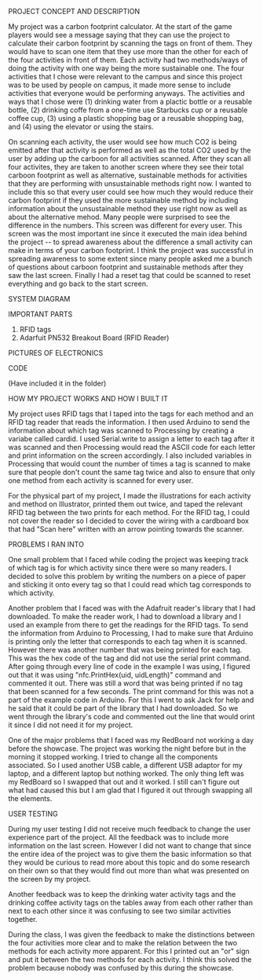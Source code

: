 PROJECT CONCEPT AND DESCRIPTION

My project was a carbon footprint calculator. At the start of the game players would see a message saying that they can use the project to calculate their carbon footprint by scanning the tags on front of them. They would have to scan one item that they use more than the other for each of the four activities in front of them. Each activity had two methods/ways of doing the activity with one way being the more sustainable one. The four activities that I chose were relevant to the campus and since this project was to be used by people on campus, it made more sense to include activities that everyone would be performing anyways. The activities and ways that I chose were (1) drinking water from a plactic bottle or a reusable bottle, (2) drinking coffe from a one-time use Starbucks cup or a reusable coffee cup, (3) using a plastic shopping bag or a reusable shopping bag, and (4) using the elevator or using the stairs. 

On scanning each activity, the user would see how much CO2 is being emitted after that activity is performed as well as the total CO2 used by the user by adding up the carboon for all activities scanned. After they scan all four activites, they are taken to another screen where they see their total carboon footprint as well as alternative, sustainable methods for activities that they are performing with unsustainable methods right now. I wanted to include this so that every user could see how much they would reduce their carbon footprint if they used the more sustainable method by including information about the unsustainable method they use right now as well as about the alternative mehod. Many people were surprised to see the difference in the numbers. This screen was different for every user. This screen was the most important ine since it executed the main idea behind the project -- to spread awareness about the difference a small activity can make in terms of your carbon footprint. I think the project was successful in spreading awareness to some extent since many people asked me a bunch of questions about carboon footprint and sustainable methods after they saw the last screen. Finally I had a reset tag that could be scanned to reset everything and go back to the start screen.

SYSTEM DIAGRAM


IMPORTANT PARTS
1. RFID tags
2. Adarfuit PN532 Breakout Board (RFID Reader)

PICTURES OF ELECTRONICS



CODE

(Have included it in the folder)

HOW MY PROJECT WORKS AND HOW I BUILT IT

My project uses RFID tags that I taped into the tags for each method and an RFID tag reader that reads the information. I then used Arduino to send the information about which tag was scanned to Processing by creating a variabe called cardid. I used Serial.write to assign a letter to each tag after it was scanned and then Processing would read the ASCII code for each letter and print information on the screen accordingly. I also included variables in Processing that would count the number of times a tag is scanned to make sure that people don't count the same tag twice and also to ensure that only one method from each activity is scanned for every user.

For the physical part of my project, I made the illustrations for each activity and method on Illustrator, printed them out twice, and taped the relevant RFID tag between the two prints for each method. For the RFID tag, I could not cover the reader so I decided to cover the wiring with a cardboard box that had "Scan here" written with an arrow pointing towards the scanner.

PROBLEMS I RAN INTO

One small problem that I faced while coding the project was keeping track of which tag is for which activity since there were so many readers. I decided to solve this problem by writing the numbers on a piece of paper and sticking it onto every tag so that I could read which tag corresponds to which activity.

Another problem that I faced was with the Adafruit reader's library that I had downloaded. To make the reader work, I had to download a library and I used an example from there to get the readings for the RFID tags. To send the information from Arduino to Processing, I had to make sure that Arduino is printing only the letter that corresponds to each tag when it is scanned. However there was another number that was being printed for each tag. This was the hex code of the tag and did not use the serial print command. After going through every line of code in the example I was using, I figured out that it was using "nfc.PrintHex(uid, uidLength)" command and commented it out. There was still a word that was being printed if no tag that been scanned for a few seconds. The print command for this was not a part of the example code in Arduino. For this I went to ask Jack for help and he said that it could be part of the library that I had downloaded. So we went through the library's code and commented out the line that would orint it since I did not need it for my project.

One of the major problems that I faced was my RedBoard not working a day before the showcase. The project was working the night before but in the morning it stopped working. I tried to change all the components associated. So I used another USB cable, a different USB adaptor for my laptop, and a different laptop but nothing worked. The only thing left was my RedBoard so I swapped that out and it worked. I still can't figure out what had caused this but I am glad that I figured it out through swapping all the elements.

USER TESTING

During my user testing I did not receive much feedback to change the user experience part of the project. All the feedback was to include more information on the last screen. However I did not want to change that since the entire idea of the project was to give them the basic information so that they would be curious to read more about this topic and do some research on their own so that they would find out more than what was presented on the screen by my project.

Another feedback was to keep the drinking water activity tags and the drinking coffee activity tags on the tables away from each other rather than next to each other since it was confusing to see two similar activities together.

During the class, I was given the feedback to make the distinctions between the four activities more clear and to make the relation between the two methods for each activity more apparent. For this I printed out an "or" sign and put it between the two methods for each activity. I think this solved the problem because nobody was confused by this during the showcase.
